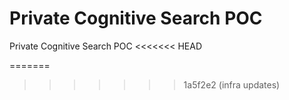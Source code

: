 # Private Cognitive Search POC
Private Cognitive Search POC
<<<<<<< HEAD

=======
>>>>>>> 1a5f2e2 (infra updates)
